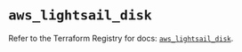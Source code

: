# `aws_lightsail_disk`

Refer to the Terraform Registry for docs: [`aws_lightsail_disk`](https://registry.terraform.io/providers/hashicorp/aws/6.4.0/docs/resources/lightsail_disk).
